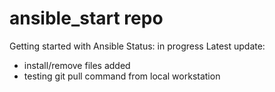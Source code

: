 # ansible_start repo
Getting started with Ansible
Status: in progress
Latest update: 
  - install/remove files added
  - testing git pull command from local workstation


